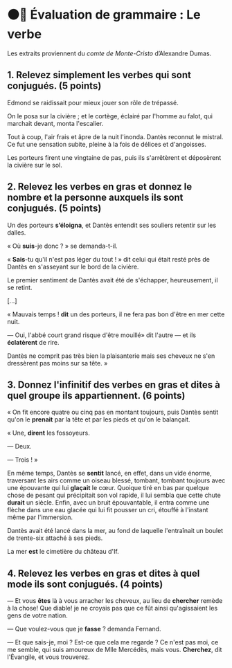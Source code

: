 # ⚫️🔴 Évaluation de grammaire : Le verbe

Les extraits proviennent du *comte de Monte-Cristo* d’Alexandre Dumas.

## 1. Relevez simplement les verbes qui sont conjugués. (5 points)

Edmond se raidissait pour mieux jouer son rôle de trépassé.

On le posa sur la civière ; et le cortège, éclairé par l'homme au falot, qui marchait devant, monta l'escalier.

Tout à coup, l'air frais et âpre de la nuit l'inonda. Dantès reconnut le mistral. Ce fut une sensation subite, pleine à la fois de délices et d'angoisses.

Les porteurs firent une vingtaine de pas, puis ils s'arrêtèrent et déposèrent la civière sur le sol.

## 2. Relevez les verbes en gras et donnez le nombre et la personne auxquels ils sont conjugués. (5 points)

Un des porteurs **s’éloigna**, et Dantès entendit ses souliers retentir sur les dalles.

« Où **suis**-je donc ? » se demanda-t-il.

« **Sais**-tu qu'il n'est pas léger du tout ! » dit celui qui était resté près de Dantès en s'asseyant sur le bord de la civière.

Le premier sentiment de Dantès avait été de s'échapper, heureusement, il se retint.
 
[...]

« Mauvais temps ! **dit** un des porteurs, il ne fera pas bon d'être en mer cette nuit.

— Oui, l'abbé court grand risque d'être mouillé» dit l'autre — et ils **éclatèrent** de rire.

Dantès ne comprit pas très bien la plaisanterie mais ses cheveux ne s'en dressèrent pas moins sur sa tête. »

## 3. Donnez l'infinitif des verbes en gras et dites à quel groupe ils appartiennent. (6 points)

« On fit encore quatre ou cinq pas en montant toujours, puis Dantès sentit qu'on le **prenait** par la tête et par les pieds et qu'on le balançait.

« Une, **dirent** les fossoyeurs.

— Deux.

— Trois ! »

En même temps, Dantès se **sentit** lancé, en effet, dans un vide énorme, traversant les airs comme un oiseau blessé, tombant, tombant toujours avec une épouvante qui lui **glaçait** le cœur. Quoique tiré en bas par quelque chose de pesant qui précipitait son vol rapide, il lui sembla que cette chute **durait** un siècle. Enfin, avec un bruit épouvantable, il entra comme une flèche dans une eau glacée qui lui fit pousser un cri, étouffé à l'instant même par l'immersion.

Dantès avait été lancé dans la mer, au fond de laquelle l'entraînait un boulet de trente-six attaché à ses pieds.

La mer **est** le cimetière du château d'If.

## 4. Relevez les verbes en gras et dites à quel mode ils sont conjugués. (4 points)

— Et vous **êtes** là à vous arracher les cheveux, au lieu de **chercher** remède à la chose! Que diable! je ne croyais pas que ce fût ainsi qu'agissaient les gens de votre nation.

— Que voulez-vous que je **fasse** ? demanda Fernand.

— Et que sais-je, moi ? Est-ce que cela me regarde ? Ce n'est pas moi, ce me semble, qui suis amoureux de Mlle Mercédès, mais vous. **Cherchez**, dit l'Évangile, et vous trouverez.